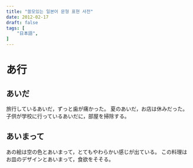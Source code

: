 ```yaml
---
title: "쓸모있는 일본어 문형 표현 사전"
date: 2012-02-17
draft: false
tags: [
    "日本語",
]
---
```


# あ行
## あいだ
旅行しているあいだ，ずっと歯が痛かった。
夏のあいだ，お店は休みだった。
子供が学校に行っているあいだに，部屋を掃除する。
## あいまって
あの絵は空の色とあいまって，とてもやわらかい感じが出ている。
この料理はお皿のデザインとあいまって，食欲をそそる。


